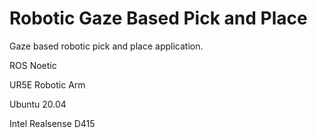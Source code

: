 # Robotic Gaze Based Pick and Place

Gaze based robotic pick and place application.


ROS Noetic

UR5E Robotic Arm

Ubuntu 20.04

Intel Realsense D415
